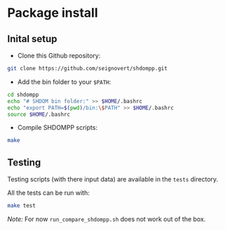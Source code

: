 # Package install

## Inital setup
- Clone this Github repository:
```bash
git clone https://github.com/seignovert/shdompp.git
```

- Add the bin folder to your `$PATH`:
```bash
cd shdompp
echo "# SHDOM bin folder:" >> $HOME/.bashrc
echo "export PATH=$(pwd)/bin:\$PATH" >> $HOME/.bashrc
source $HOME/.bashrc
```

- Compile SHDOMPP scripts:
```bash
make
```

## Testing
Testing scripts (with there input data) are available in the `tests` directory.

All the tests can be run with:
```bash
make test
```

_Note:_ For now `run_compare_shdompp.sh` does not work out of the box.
